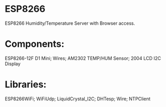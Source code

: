 # ESP8266
ESP8266 Humidity/Temperature Server with Browser access.

# Components:
  ESP8266-12F D1 Mini;
  Wires;
  AM2302 TEMP/HUM Sensor;
  2004 LCD I2C Display

# Libraries:
  ESP8266WiFi;
  WiFiUdp;
  LiquidCrystal_I2C;
  DHTesp;
  Wire;
  NTPClient
